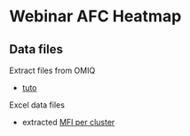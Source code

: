 Webinar AFC Heatmap
===================

## Data files

Extract files from OMIQ
  - [tuto](Omiq_Tutorial_advanced.html)

Excel data files

  - extracted [MFI per cluster](mfis_cxm.xlsx)